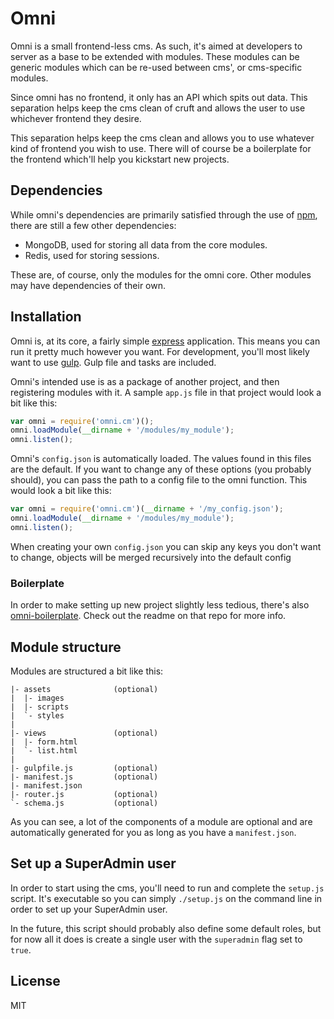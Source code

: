 # Omni

Omni is a small frontend-less cms. As such, it's aimed at developers to server
as a base to be extended with modules. These modules can be generic modules
which can be re-used between cms', or cms-specific modules.

Since omni has no frontend, it only has an API which spits out data. This
separation helps keep the cms clean of cruft and allows the user to use
whichever frontend they desire.


This separation helps keep the cms clean and allows you to use whatever kind of
frontend you wish to use. There will of course be a boilerplate for the frontend
which'll help you kickstart new projects.


## Dependencies

While omni's dependencies are primarily satisfied through the use of [npm][npm],
there are still a few other dependencies:

- MongoDB, used for storing all data from the core modules.
- Redis, used for storing sessions.

These are, of course, only the modules for the omni core. Other modules may have
dependencies of their own.


## Installation

Omni is, at its core, a fairly simple [express][express] application. This means
you can run it pretty much however you want. For development, you'll most likely
want to use [gulp][gulp]. Gulp file and tasks are included.

Omni's intended use is as a package of another project, and then registering
modules with it. A sample `app.js` file in that project would look a bit like
this:

```js
var omni = require('omni.cm')();
omni.loadModule(__dirname + '/modules/my_module');
omni.listen();
```

Omni's `config.json` is automatically loaded. The values found in this files are
the default. If you want to change any of these options (you probably should),
you can pass the path to a config file to the omni function. This would look a
bit like this:

```js
var omni = require('omni.cm')(__dirname + '/my_config.json');
omni.loadModule(__dirname + '/modules/my_module');
omni.listen();
```

When creating your own `config.json` you can skip any keys you don't want to
change, objects will be merged recursively into the default config


### Boilerplate

In order to make setting up new project slightly less tedious, there's also
[omni-boilerplate][omni-boilerplate]. Check out the readme on that repo for more
info.


## Module structure

Modules are structured a bit like this:

```
|- assets              (optional)
|  |- images
|  |- scripts
|  `- styles
|
|- views               (optional)
|  |- form.html
|  `- list.html
|
|- gulpfile.js         (optional)
|- manifest.js         (optional)
|- manifest.json
|- router.js           (optional)
`- schema.js           (optional)
```

As you can see, a lot of the components of a module are optional and are
automatically generated for you as long as you have a `manifest.json`.


## Set up a SuperAdmin user

In order to start using the cms, you'll need to run and complete the `setup.js`
script. It's executable so you can simply `./setup.js` on the command line in
order to set up your SuperAdmin user.

In the future, this script should probably also define some default roles, but
for now all it does is create a single user with the `superadmin` flag set to
`true`.

## License

MIT


[npm]: https://www.npmjs.com/
[express]: http://expressjs.com/
[gulp]: http://gulpjs.com/
[omni-boilerplate]: https://github.com/chielkunkels/omni-boilerplate

